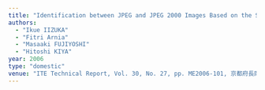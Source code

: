 ```yaml
---
title: "Identification between JPEG and JPEG 2000 Images Based on the Signs of Transformed Coefficients"
authors:
  - "Ikue IIZUKA"
  - "Fitri Arnia"
  - "Masaaki FUJIYOSHI"
  - "Hitoshi KIYA"
year: 2006
type: "domestic"
venue: "ITE Technical Report, Vol. 30, No. 27, pp. ME2006-101, 京都府長岡京市, 2006-05-29."
---
```

